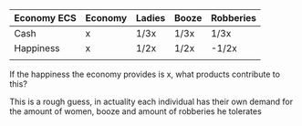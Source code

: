 | Economy ECS | Economy | Ladies | Booze | Robberies |
| ---- | ---- | ---- | ---- | ---- |
| Cash | x | 1/3x | 1/3x | 1/3x |
| Happiness | x | 1/2x | 1/2x | -1/2x |
|  |  |  |  |  |
If the happiness the economy provides is x, what products contribute to this?

This is a rough guess, in actuality each individual has their own demand for the amount of women, booze and amount of robberies he tolerates